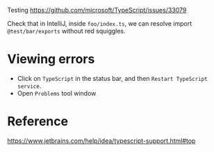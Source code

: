 Testing https://github.com/microsoft/TypeScript/issues/33079

Check that in IntelliJ, inside `foo/index.ts`, we can resolve import `@test/bar/exports` without red squiggles.


# Viewing errors

- Click on `TypeScript` in the status bar, and then `Restart TypeScript service`.
- Open `Problems` tool window

# Reference

https://www.jetbrains.com/help/idea/typescript-support.html#top

